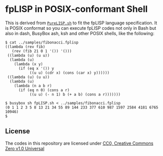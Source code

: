# fpLISP in POSIX-conformant Shell

This is derived from [`PureLISP.sh`](https://github.com/ytaki0801/PureLISP.sh) to fit the fpLISP language specification. It is POSIX conformat so you can execute fpLISP codes not only in Bash but also in dash, BusyBox ash, ksh and other POSIX shells, like the following:
```
$ cat ../samples/fibonacci.fplisp
((lambda (rev fib)
   (rev (fib 21 0 1 '()) '()))
 ((lambda (u) (u u))
  (lambda (u)
    (lambda (x y)
      (if (eq x '()) y
           ((u u) (cdr x) (cons (car x) y))))))
 ((lambda (u) (u u))
  (lambda (u)
    (lambda (n a b r)
      (if (eq n 0) (cons a r)
           ((u u) (- n 1) b (+ a b) (cons a r)))))))

$ busybox sh fpLISP.sh < ../samples/fibonacci.fplisp
(0 1 1 2 3 5 8 13 21 34 55 89 144 233 377 610 987 1597 2584 4181 6765 10946)
$
```

## License

The codes in this repository are licensed under [CC0, Creative Commons Zero v1.0 Universal](https://creativecommons.org/publicdomain/zero/1.0/)

